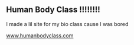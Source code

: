 ## Human Body Class !!!!!!!!

I made a lil site for my bio class cause I was bored 

www.humanbodyclass.com 

